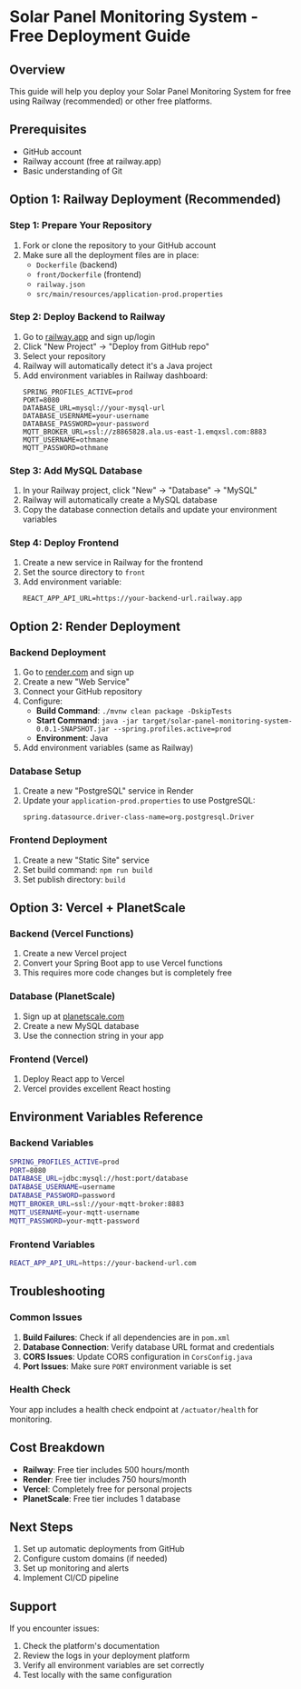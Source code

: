 # Solar Panel Monitoring System - Free Deployment Guide

## Overview
This guide will help you deploy your Solar Panel Monitoring System for free using Railway (recommended) or other free platforms.

## Prerequisites
- GitHub account
- Railway account (free at railway.app)
- Basic understanding of Git

## Option 1: Railway Deployment (Recommended)

### Step 1: Prepare Your Repository
1. Fork or clone the repository to your GitHub account
2. Make sure all the deployment files are in place:
   - `Dockerfile` (backend)
   - `front/Dockerfile` (frontend)
   - `railway.json`
   - `src/main/resources/application-prod.properties`

### Step 2: Deploy Backend to Railway
1. Go to [railway.app](https://railway.app) and sign up/login
2. Click "New Project" → "Deploy from GitHub repo"
3. Select your repository
4. Railway will automatically detect it's a Java project
5. Add environment variables in Railway dashboard:
   ```
   SPRING_PROFILES_ACTIVE=prod
   PORT=8080
   DATABASE_URL=mysql://your-mysql-url
   DATABASE_USERNAME=your-username
   DATABASE_PASSWORD=your-password
   MQTT_BROKER_URL=ssl://z8865828.ala.us-east-1.emqxsl.com:8883
   MQTT_USERNAME=othmane
   MQTT_PASSWORD=othmane
   ```

### Step 3: Add MySQL Database
1. In your Railway project, click "New" → "Database" → "MySQL"
2. Railway will automatically create a MySQL database
3. Copy the database connection details and update your environment variables

### Step 4: Deploy Frontend
1. Create a new service in Railway for the frontend
2. Set the source directory to `front`
3. Add environment variable:
   ```
   REACT_APP_API_URL=https://your-backend-url.railway.app
   ```

## Option 2: Render Deployment

### Backend Deployment
1. Go to [render.com](https://render.com) and sign up
2. Create a new "Web Service"
3. Connect your GitHub repository
4. Configure:
   - **Build Command**: `./mvnw clean package -DskipTests`
   - **Start Command**: `java -jar target/solar-panel-monitoring-system-0.0.1-SNAPSHOT.jar --spring.profiles.active=prod`
   - **Environment**: Java
5. Add environment variables (same as Railway)

### Database Setup
1. Create a new "PostgreSQL" service in Render
2. Update your `application-prod.properties` to use PostgreSQL:
   ```properties
   spring.datasource.driver-class-name=org.postgresql.Driver
   ```

### Frontend Deployment
1. Create a new "Static Site" service
2. Set build command: `npm run build`
3. Set publish directory: `build`

## Option 3: Vercel + PlanetScale

### Backend (Vercel Functions)
1. Create a new Vercel project
2. Convert your Spring Boot app to use Vercel functions
3. This requires more code changes but is completely free

### Database (PlanetScale)
1. Sign up at [planetscale.com](https://planetscale.com)
2. Create a new MySQL database
3. Use the connection string in your app

### Frontend (Vercel)
1. Deploy React app to Vercel
2. Vercel provides excellent React hosting

## Environment Variables Reference

### Backend Variables
```bash
SPRING_PROFILES_ACTIVE=prod
PORT=8080
DATABASE_URL=jdbc:mysql://host:port/database
DATABASE_USERNAME=username
DATABASE_PASSWORD=password
MQTT_BROKER_URL=ssl://your-mqtt-broker:8883
MQTT_USERNAME=your-mqtt-username
MQTT_PASSWORD=your-mqtt-password
```

### Frontend Variables
```bash
REACT_APP_API_URL=https://your-backend-url.com
```

## Troubleshooting

### Common Issues
1. **Build Failures**: Check if all dependencies are in `pom.xml`
2. **Database Connection**: Verify database URL format and credentials
3. **CORS Issues**: Update CORS configuration in `CorsConfig.java`
4. **Port Issues**: Make sure `PORT` environment variable is set

### Health Check
Your app includes a health check endpoint at `/actuator/health` for monitoring.

## Cost Breakdown
- **Railway**: Free tier includes 500 hours/month
- **Render**: Free tier includes 750 hours/month  
- **Vercel**: Completely free for personal projects
- **PlanetScale**: Free tier includes 1 database

## Next Steps
1. Set up automatic deployments from GitHub
2. Configure custom domains (if needed)
3. Set up monitoring and alerts
4. Implement CI/CD pipeline

## Support
If you encounter issues:
1. Check the platform's documentation
2. Review the logs in your deployment platform
3. Verify all environment variables are set correctly
4. Test locally with the same configuration 